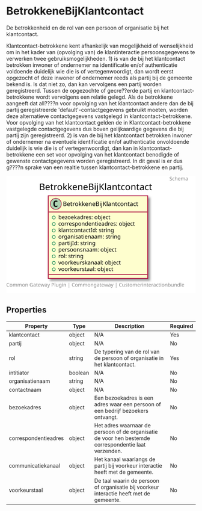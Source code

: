 # BetrokkeneBijKlantcontact

De betrokkenheid en de rol van een persoon of organisatie bij het klantcontact.

Klantcontact-betrokkene kent afhankelijk van mogelijkheid of wenselijkheid om in het kader van (opvolging van) de klantinteractie persoonsgegevens te verwerken twee gebruiksmogelijkheden. 1) is van de bij het klantcontact betrokken inwoner of ondernemer na identificatie en/of authenticatie voldoende duidelijk wie die is of vertegenwoordigt, dan wordt eerst opgezocht of deze inwoner of ondernemer reeds als partij bij de gemeente bekend is. Is dat niet zo, dan kan vervolgens een partij worden geregistreerd. Tussen de opgezochte of gecre??erde partij en klantcontact-betrokkene wordt vervolgens een relatie gelegd. Als de betrokkene aangeeft dat all????n voor opvolging van het klantcontact andere dan de bij partij geregistreerde 'default'-contactgegevens gebruikt moeten, worden deze alternatieve contactgegevens vastgelegd in klantcontact-betrokkene. Voor opvolging van het klantcontact gelden de in Klantcontact-betrokkene vastgelegde contactgegevens dus boven gelijkaardige gegevens die bij partij zijn geregistreerd. 2) is van de bij het klantcontact betrokken inwoner of ondernemer na eventuele identificatie en/of authenticatie onvoldoende duidelijk is wie die is of vertegenwoordigt, dan kan in klantcontact-betrokkene een set voor opvolging van het klantcontact benodigde of gewenste contactgegevens worden geregistreerd. In dit geval is er dus g????n sprake van een realtie tussen klantcontact-betrokkene en partij.

![Class Diagram](https://github.com/CommonGateway/CustomerInteractionBundle/blob/klanten-email-telefoon-query/docs/schema/klant.betrokkeneBijKlantcontact.svg)

## Properties

| Property | Type | Description | Required |
|----------|------|-------------|----------|
| klantcontact | object | N/A | Yes |
| partij | object | N/A | No |
| rol | string | De typering van de rol van de persoon of organisatie in het klantcontact. | Yes |
| intitiator | boolean | N/A | No |
| organisatienaam | string | N/A | No |
| contactnaam | object | N/A | No |
| bezoekadres | object | Een bezoekadres is een adres waar een persoon of een bedrijf bezoekers ontvangt. | No |
| correspondentieadres | object | Het adres waarnaar de persoon of de organisatie de voor hen bestemde correspondentie laat verzenden. | No |
| communicatiekanaal | object | Het kanaal waarlangs de partij bij voorkeur interactie heeft met de gemeente. | No |
| voorkeurstaal | object | De taal waarin de persoon of organisatie bij voorkeur interactie heeft met de gemeente. | No |
